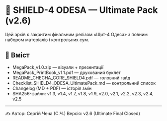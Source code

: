 # 🌟 SHIELD-4 ODESA — Ultimate Pack (v2.6)

Цей архів є закритим фінальним релізом «Щит-4 Одеса» з повним набором матеріалів і контрольних сум.

## 📂 Вміст
- MegaPack_v1.0.zip — візуали + презентації
- MegaPack_PrintBook_v1.1.pdf — друкований буклет
- README_CHECHA_CORE_SHIELD4.pdf — головний гайд
- Checklist_SHIELD4_ODESA_UltimatePack.md — контрольний список
- Changelog (MD + PDF) — історія змін
- SHA256-файли: v1.3, v1.4, v1.7, v1.8, v1.9, v2.0, v2.1, v2.2, v2.3, v2.4, v2.5

---
✍️ Автор: Сергій Чеча (С.Ч.)
Версія: v2.6 (Ultimate Final Closed)
